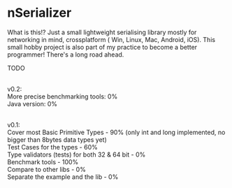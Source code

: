nSerializer
===========

What is this!?
Just a small lightweight serialising library mostly for networking in mind, crossplatform ( Win, Linux, Mac, Android, iOS). 
This small hobby project is also part of my practice to become a better programmer!
There's a long road ahead. 


TODO <br /><br />

v0.2: <br />
More precise benchmarking tools: 0% <br />
Java version: 0% <br />
<br />

v0.1: <br />
Cover most Basic Primitive Types - 90% (only int and long implemented, no bigger than 8bytes data types yet) <br />
Test Cases for the types - 60% <br />
Type validators (tests) for both 32 & 64 bit - 0% <br />
Benchmark tools - 100% <br />
Compare to other libs - 0% <br />
Separate the example and the lib - 0% <br />
